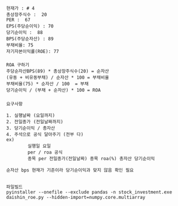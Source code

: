 ####

####

####
    현재가 : # 4
    총상장주식수 :  20
    PER :  67
    EPS(주당순이익) : 70
    당기순이익 :  88
    BPS(주당순자산) : 89
    부채비율: 75
    자기자본이익률(ROE): 77
####
    ROA 구하기
    주당순자산BPS(89) * 총상장주식수(20) = 순자산
    (유동 + 비유동부채) / 순자산 * 100 = 부채비율
    부채비율(75) * 순자산 / 100  = 부채
    당기순이익 / (부채 + 순자산) * 100 = ROA 
####
####
    요구사항
    
    1. 실행날짜 (요일까지)
    2. 전일종가 (전일날짜까지)
    3. 당기순이익 / 총자산
    4. 주석으로 공식 달아주기 (전부 다)
    ex)
            실행일 요일
            per / roa 공식
            종목 per 전일종가(전일날짜) 종목 roa(%) 총자산 당기순이익
            
    순자산 bps 현재가 기준이라 당기순이익과 맞지 않음 확인 필요
    

    파일빌드
    pyinstaller --onefile --exclude pandas -n stock_investment.exe daishin_roe.py --hidden-import=numpy.core.multiarray
####